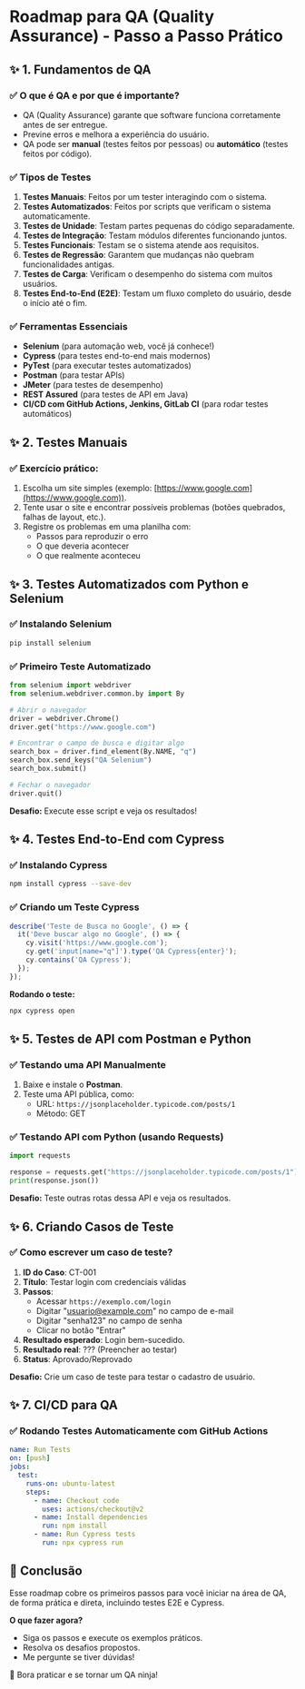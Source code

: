
# Roadmap para QA (Quality Assurance) - Passo a Passo Prático

## ✨ 1. Fundamentos de QA

### ✅ O que é QA e por que é importante?
- QA (Quality Assurance) garante que software funciona corretamente antes de ser entregue.
- Previne erros e melhora a experiência do usuário.
- QA pode ser **manual** (testes feitos por pessoas) ou **automático** (testes feitos por código).

### ✅ Tipos de Testes
1. **Testes Manuais**: Feitos por um tester interagindo com o sistema.
2. **Testes Automatizados**: Feitos por scripts que verificam o sistema automaticamente.
3. **Testes de Unidade**: Testam partes pequenas do código separadamente.
4. **Testes de Integração**: Testam módulos diferentes funcionando juntos.
5. **Testes Funcionais**: Testam se o sistema atende aos requisitos.
6. **Testes de Regressão**: Garantem que mudanças não quebram funcionalidades antigas.
7. **Testes de Carga**: Verificam o desempenho do sistema com muitos usuários.
8. **Testes End-to-End (E2E)**: Testam um fluxo completo do usuário, desde o início até o fim.

### ✅ Ferramentas Essenciais
- **Selenium** (para automação web, você já conhece!)
- **Cypress** (para testes end-to-end mais modernos)
- **PyTest** (para executar testes automatizados)
- **Postman** (para testar APIs)
- **JMeter** (para testes de desempenho)
- **REST Assured** (para testes de API em Java)
- **CI/CD com GitHub Actions, Jenkins, GitLab CI** (para rodar testes automáticos)

## ✨ 2. Testes Manuais

### ✅ Exercício prático:
1. Escolha um site simples (exemplo: [https://www.google.com](https://www.google.com)).
2. Tente usar o site e encontrar possíveis problemas (botões quebrados, falhas de layout, etc.).
3. Registre os problemas em uma planilha com:
   - Passos para reproduzir o erro
   - O que deveria acontecer
   - O que realmente aconteceu

## ✨ 3. Testes Automatizados com Python e Selenium

### ✅ Instalando Selenium
```bash
pip install selenium
```

### ✅ Primeiro Teste Automatizado
```python
from selenium import webdriver
from selenium.webdriver.common.by import By

# Abrir o navegador
driver = webdriver.Chrome()
driver.get("https://www.google.com")

# Encontrar o campo de busca e digitar algo
search_box = driver.find_element(By.NAME, "q")
search_box.send_keys("QA Selenium")
search_box.submit()

# Fechar o navegador
driver.quit()
```

**Desafio:** Execute esse script e veja os resultados!

## ✨ 4. Testes End-to-End com Cypress

### ✅ Instalando Cypress
```bash
npm install cypress --save-dev
```

### ✅ Criando um Teste Cypress
```javascript
describe('Teste de Busca no Google', () => {
  it('Deve buscar algo no Google', () => {
    cy.visit('https://www.google.com');
    cy.get('input[name="q"]').type('QA Cypress{enter}');
    cy.contains('QA Cypress');
  });
});
```

**Rodando o teste:**
```bash
npx cypress open
```

## ✨ 5. Testes de API com Postman e Python

### ✅ Testando uma API Manualmente
1. Baixe e instale o **Postman**.
2. Teste uma API pública, como:
   - URL: `https://jsonplaceholder.typicode.com/posts/1`
   - Método: GET

### ✅ Testando API com Python (usando Requests)
```python
import requests

response = requests.get("https://jsonplaceholder.typicode.com/posts/1")
print(response.json())
```

**Desafio:** Teste outras rotas dessa API e veja os resultados.

## ✨ 6. Criando Casos de Teste

### ✅ Como escrever um caso de teste?
1. **ID do Caso**: CT-001
2. **Título**: Testar login com credenciais válidas
3. **Passos**:
   - Acessar `https://exemplo.com/login`
   - Digitar "usuario@example.com" no campo de e-mail
   - Digitar "senha123" no campo de senha
   - Clicar no botão "Entrar"
4. **Resultado esperado**: Login bem-sucedido.
5. **Resultado real**: ??? (Preencher ao testar)
6. **Status**: Aprovado/Reprovado

**Desafio:** Crie um caso de teste para testar o cadastro de usuário.

## ✨ 7. CI/CD para QA

### ✅ Rodando Testes Automaticamente com GitHub Actions
```yaml
name: Run Tests
on: [push]
jobs:
  test:
    runs-on: ubuntu-latest
    steps:
      - name: Checkout code
        uses: actions/checkout@v2
      - name: Install dependencies
        run: npm install
      - name: Run Cypress tests
        run: npx cypress run
```

## 🚀 Conclusão
Esse roadmap cobre os primeiros passos para você iniciar na área de QA, de forma prática e direta, incluindo testes E2E e Cypress. 

**O que fazer agora?**
- Siga os passos e execute os exemplos práticos.
- Resolva os desafios propostos.
- Me pergunte se tiver dúvidas!

💪 Bora praticar e se tornar um QA ninja!


